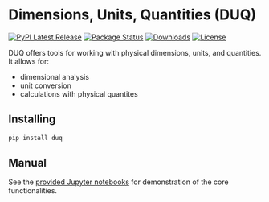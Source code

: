 # Dimensions, Units, Quantities (DUQ)
[![PyPI Latest Release](https://img.shields.io/pypi/v/duq.svg)](https://pypi.org/project/duq/)
[![Package Status](https://img.shields.io/pypi/status/duq.svg)](https://pypi.org/project/duq/)
[![Downloads](https://pepy.tech/badge/duq)](https://pepy.tech/project/duq)
[![License](https://img.shields.io/pypi/l/duq.svg)](https://github.com/Armin-Ariamajd/duq/blob/main/LICENSE)


DUQ offers tools for working with physical dimensions, units, and quantities. It allows for:
* dimensional analysis
* unit conversion
* calculations with physical quantites

## Installing
```sh
pip install duq
```

## Manual
See the [provided Jupyter notebooks](https://github.com/Armin-Ariamajd/duq/tree/main/docs) for demonstration of the core functionalities.
